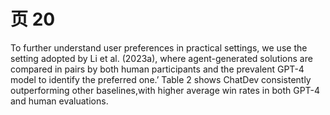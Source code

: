 # 页 20
To further understand user preferences in practical settings, we use the setting adopted by Li et al. (2023a), where agent-generated solutions are compared in pairs by both human participants and the prevalent GPT-4 model to identify the preferred one.’ Table 2 shows ChatDev consistently outperforming other baselines,with higher average win rates in both GPT-4 and human evaluations.